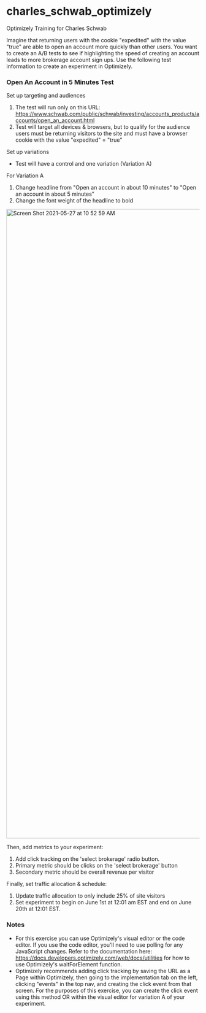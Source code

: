 # charles_schwab_optimizely
Optimizely Training for Charles Schwab


Imagine that returning users with the cookie "expedited" with the value "true" are able to open an account more quickly than other users.
You want to create an A/B tests to see if highlighting the speed of creating an account leads to more brokerage account sign ups.
Use the following test information to create an experiment in Optimizely.

### Open An Account in 5 Minutes Test
Set up targeting and audiences
1. The test will run only on this URL: https://www.schwab.com/public/schwab/investing/accounts_products/accounts/open_an_account.html
2. Test will target all devices & browsers, but to qualify for the audience users must be returning visitors to the site and must have a browser cookie with the value "expedited" = "true"

Set up variations
- Test will have a control and one variation (Variation A)

For Variation A
1. Change headline from "Open an account in about 10 minutes" to "Open an account in about 5 minutes"
2. Change the font weight of the headline to bold

<img width="1641" alt="Screen Shot 2021-05-27 at 10 52 59 AM" src="https://user-images.githubusercontent.com/15365569/119848391-c78cb480-bed9-11eb-9452-f427b7647007.png">

Then, add metrics to your experiment:
1. Add click tracking on the 'select brokerage' radio button.
2. Primary metric should be clicks on the 'select brokerage' button
3. Secondary metric should be overall revenue per visitor

Finally, set traffic allocation & schedule:
1. Update traffic allocation to only include 25% of site visitors
2. Set experiment to begin on June 1st at 12:01 am EST and end on June 20th at 12:01 EST.

### Notes
- For this exercise you can use Optimizely's visual editor or the code editor. If you use the code editor, you'll need to use polling for any JavaScript changes. Refer to the documentation here: https://docs.developers.optimizely.com/web/docs/utilities for how to use Optimizely's waitForElement function.
- Optimizely recommends adding click tracking by saving the URL as a Page within Optimizely, then going to the implementation tab on the left, clicking "events" in the top nav, and creating the click event from that screen. For the purposes of this exercise, you can create the click event using this method OR within the visual editor for variation A of your experiment.
